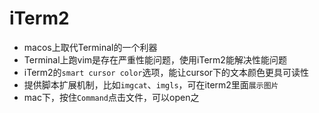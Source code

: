 # iTerm2

* macos上取代Terminal的一个利器
* Terminal上跑vim是存在严重性能问题，使用iTerm2能解决性能问题
* iTerm2的`smart cursor color`选项，能让cursor下的文本颜色更具可读性
* 提供脚本扩展机制，比如`imgcat`、`imgls`，可在iterm2里面`展示图片`
* mac下，按住`Command`点击文件，可以open之


